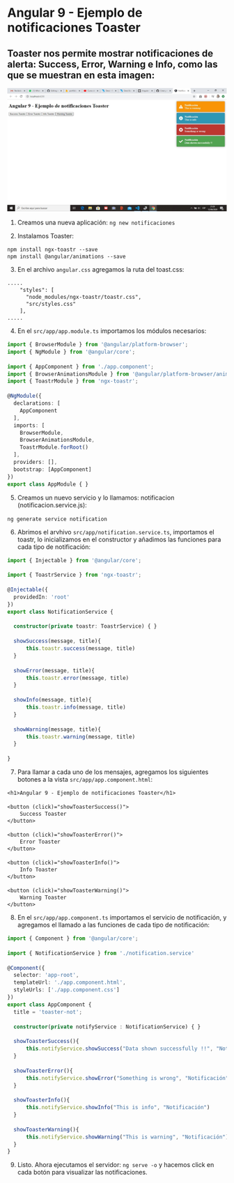 # Angular 9 - Ejemplo de notificaciones Toaster
## Toaster nos permite mostrar notificaciones de alerta: Success, Error, Warning e Info, como las que se muestran en esta imagen:

![Ejemplo Toaster](notificaciones_toaster.jpg)

1. Creamos una nueva aplicación: `ng new notificaciones`

2. Instalamos Toaster:

```
npm install ngx-toastr --save
npm install @angular/animations --save
```

3. En el archivo `angular.css` agregamos la ruta del toast.css:

```css3
.....
    "styles": [
      "node_modules/ngx-toastr/toastr.css",
      "src/styles.css"
    ],
.....
```

4. En el `src/app/app.module.ts` importamos los módulos necesarios:

```typescript
import { BrowserModule } from '@angular/platform-browser';
import { NgModule } from '@angular/core';
  
import { AppComponent } from './app.component';
import { BrowserAnimationsModule } from '@angular/platform-browser/animations';
import { ToastrModule } from 'ngx-toastr';
  
@NgModule({
  declarations: [
    AppComponent
  ],
  imports: [
    BrowserModule,
    BrowserAnimationsModule,
    ToastrModule.forRoot()
  ],
  providers: [],
  bootstrap: [AppComponent]
})
export class AppModule { }
```

5. Creamos un nuevo servicio y lo llamamos: notificacion (notificacion.service.js):

`ng generate service notification`

6. Abrimos el arvhivo `src/app/notification.service.ts`, importamos el toastr, lo inicializamos en el constructor y añadimos las funciones para cada tipo de notificación:

```typescript
import { Injectable } from '@angular/core';
  
import { ToastrService } from 'ngx-toastr';
  
@Injectable({
  providedIn: 'root'
})
export class NotificationService {
  
  constructor(private toastr: ToastrService) { }
  
  showSuccess(message, title){
      this.toastr.success(message, title)
  }
  
  showError(message, title){
      this.toastr.error(message, title)
  }
  
  showInfo(message, title){
      this.toastr.info(message, title)
  }
  
  showWarning(message, title){
      this.toastr.warning(message, title)
  }
  
}
```

7. Para llamar a cada uno de los mensajes, agregamos los siguientes botones a la vista `src/app/app.component.html`:

```html5
<h1>Angular 9 - Ejemplo de notificaciones Toaster</h1>
  
<button (click)="showToasterSuccess()">
    Success Toaster
</button>
  
<button (click)="showToasterError()">
    Error Toaster
</button>
  
<button (click)="showToasterInfo()">
    Info Toaster
</button>
  
<button (click)="showToasterWarning()">
    Warning Toaster
</button>
```

8. En el `src/app/app.component.ts` importamos el servicio de notificación, y agregamos el llamado a las funciones de cada tipo de notificación:

```typescript
import { Component } from '@angular/core';
  
import { NotificationService } from './notification.service'
  
@Component({
  selector: 'app-root',
  templateUrl: './app.component.html',
  styleUrls: ['./app.component.css']
})
export class AppComponent {
  title = 'toaster-not';
  
  constructor(private notifyService : NotificationService) { }
  
  showToasterSuccess(){
      this.notifyService.showSuccess("Data shown successfully !!", "Notificación")
  }
  
  showToasterError(){
      this.notifyService.showError("Something is wrong", "Notificación")
  }
  
  showToasterInfo(){
      this.notifyService.showInfo("This is info", "Notificación")
  }
  
  showToasterWarning(){
      this.notifyService.showWarning("This is warning", "Notificación")
  }
}
```

9. Listo. Ahora ejecutamos el servidor: `ng serve -o` y hacemos click en cada botón para visualizar las notificaciones.
